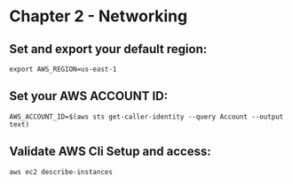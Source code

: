# Chapter 2 - Networking
## Set and export your default region:

`export AWS_REGION=us-east-1`

## Set your AWS ACCOUNT ID:

`AWS_ACCOUNT_ID=$(aws sts get-caller-identity --query Account --output text)`

## Validate AWS Cli Setup and access:

`aws ec2 describe-instances`
